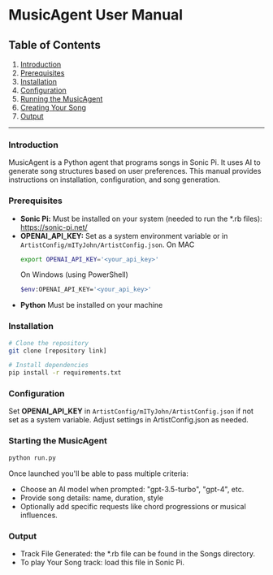 # MusicAgent User Manual

## Table of Contents
1. [Introduction](#introduction)
2. [Prerequisites](#prerequisites)
3. [Installation](#installation)
4. [Configuration](#configuration)
5. [Running the MusicAgent](#running-the-musicagent)
6. [Creating Your Song](#creating-your-song)
7. [Output](#output)

---

### Introduction

MusicAgent is a Python agent that programs songs in Sonic Pi. 
It uses AI to generate song structures based on user preferences.
This manual provides instructions on installation, configuration, and song generation.

### Prerequisites

- **Sonic Pi:** Must be installed on your system (needed to run the *.rb files): https://sonic-pi.net/
- **OPENAI_API_KEY:** Set as a system environment variable or in `ArtistConfig/mITyJohn/ArtistConfig.json`.
    On MAC
    ```bash
    export OPENAI_API_KEY='<your_api_key>'
    ```
    On Windows (using PowerShell)
    ```bash
    $env:OPENAI_API_KEY='<your_api_key>'
    ```
- **Python** Must be installed on your machine

### Installation

```bash
# Clone the repository
git clone [repository link]

# Install dependencies
pip install -r requirements.txt
```
### Configuration
Set **OPENAI_API_KEY** in `ArtistConfig/mITyJohn/ArtistConfig.json` if not set as a system variable.
Adjust settings in ArtistConfig.json as needed.

### Starting the MusicAgent
```bash
python run.py
```
Once launched you'll be able to pass multiple criteria:
- Choose an AI model when prompted: "gpt-3.5-turbo", "gpt-4", etc.
- Provide song details: name, duration, style
- Optionally add specific requests like chord progressions or musical influences.

### Output
- Track File Generated: the *.rb file can be found in the Songs directory.
- To play Your Song track: load this file in Sonic Pi.
